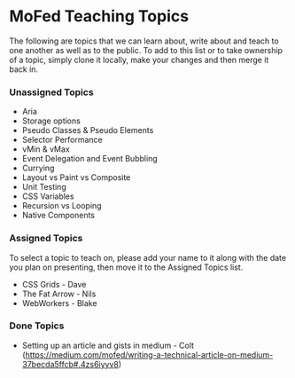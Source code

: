 # MoFed Teaching Topics

The following are topics that we can learn about, write about and teach to one another as well as to the public. To add to this list or to take ownership of a topic, simply clone it locally, make your changes and then merge it back in.

### Unassigned Topics

- Aria
- Storage options
- Pseudo Classes & Pseudo Elements
- Selector Performance
- vMin & vMax
- Event Delegation and Event Bubbling
- Currying
- Layout vs Paint vs Composite
- Unit Testing
- CSS Variables
- Recursion vs Looping
- Native Components

### Assigned Topics

To select a topic to teach on, please add your name to it along with the date you plan on presenting, then move it to the Assigned Topics list.

- CSS Grids - Dave
- The Fat Arrow - Nils
- WebWorkers - Blake

### Done Topics


- Setting up an article and gists in medium - Colt (https://medium.com/mofed/writing-a-technical-article-on-medium-37becda5ffcb#.4zs6iyyv8)
